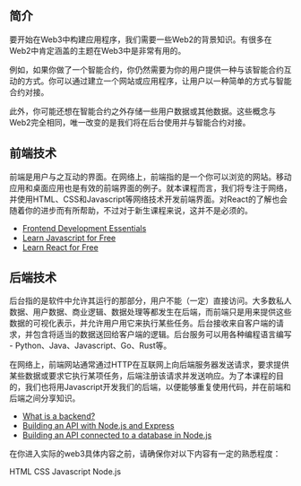## 简介

要开始在Web3中构建应用程序，我们需要一些Web2的背景知识。有很多在Web2中肯定涵盖的主题在Web3中是非常有用的。

例如，如果你做了一个智能合约，你仍然需要为你的用户提供一种与该智能合约互动的方式。你可以通过建立一个网站或应用程序，让用户以一种简单的方式与智能合约对接。

此外，你可能还想在智能合约之外存储一些用户数据或其他数据。这些概念与Web2完全相同，唯一改变的是我们将在后台使用并与智能合约对接。

## 前端技术

前端是用户与之互动的界面。在网络上，前端指的是一个你可以浏览的网站。移动应用和桌面应用也是有效的前端界面的例子。就本课程而言，我们将专注于网络，并使用HTML、CSS和Javascript等网络技术开发前端界面。对React的了解也会随着你的进步而有所帮助，不过对于新生课程来说，这并不是必须的。

- [Frontend Development Essentials](https://betterprogramming.pub/frontend-development-the-essentials-1c1290b43590)
- [Learn Javascript for Free](https://scrimba.com/learn/learnjavascript)
- [Learn React for Free](https://scrimba.com/learn/learnreact)

## 后端技术

后台指的是软件中允许其运行的那部分，用户不能（一定）直接访问。大多数私人数据、用户数据、商业逻辑、数据处理等都发生在后端，而前端只是用来提供这些数据的可视化表示，并允许用户用它来执行某些任务。后台接收来自客户端的请求，并包含将适当的数据送回给客户端的逻辑。后台服务可以用各种编程语言编写 - Python、Java、Javascript、Go、Rust等。

在网络上，前端网站通常通过HTTP在互联网上向后端服务器发送请求，要求提供某些数据或要求它执行某项任务，后端注册该请求并发送响应。为了本课程的目的，我们也将用Javascript开发我们的后端，以便能够重复使用代码，并在前端和后端之间分享知识。

- [What is a backend?](https://www.codecademy.com/article/back-end-architecture)
- [Building an API with Node.js and Express](https://www.freecodecamp.org/learn/back-end-development-and-apis/#basic-node-and-express)
- [Building an API connected to a database in Node.js](https://www.freecodecamp.org/learn/back-end-development-and-apis/#back-end-development-and-apis-projects)

在你进入实际的web3具体内容之前，请确保你对以下内容有一定的熟悉程度：

HTML
CSS
Javascript
Node.js